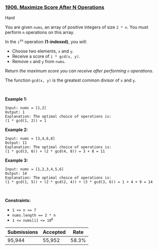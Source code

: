 ### [1906. Maximize Score After N Operations](https://leetcode.com/problems/maximize-score-after-n-operations/?envType=daily-question&envId=2023-05-14)

Hard

You are given `` nums ``, an array of positive integers of size `` 2 * n ``. You must perform `` n `` operations on this array.

In the <code>i<sup>th</sup></code> operation __(1-indexed)__, you will:

*   Choose two elements, `` x `` and `` y ``.
*   Receive a score of `` i * gcd(x, y) ``.
*   Remove `` x `` and `` y `` from `` nums ``.

Return _the maximum score you can receive after performing _`` n ``_ operations._

The function `` gcd(x, y) `` is the greatest common divisor of `` x `` and `` y ``.

 

<strong class="example">Example 1:</strong>

```
Input: nums = [1,2]
Output: 1
Explanation: The optimal choice of operations is:
(1 * gcd(1, 2)) = 1
```

<strong class="example">Example 2:</strong>

```
Input: nums = [3,4,6,8]
Output: 11
Explanation: The optimal choice of operations is:
(1 * gcd(3, 6)) + (2 * gcd(4, 8)) = 3 + 8 = 11
```

<strong class="example">Example 3:</strong>

```
Input: nums = [1,2,3,4,5,6]
Output: 14
Explanation: The optimal choice of operations is:
(1 * gcd(1, 5)) + (2 * gcd(2, 4)) + (3 * gcd(3, 6)) = 1 + 4 + 9 = 14
```

 

__Constraints:__

*   `` 1 <= n <= 7 ``
*   `` nums.length == 2 * n ``
*   <code>1 <= nums[i] <= 10<sup>6</sup></code>

| Submissions    | Accepted     | Rate   |
| -------------- | ------------ | ------ |
| 95,944 | 55,952 | 58.3% |